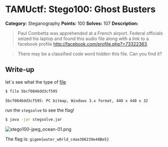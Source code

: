 # TAMUctf: Stego100: Ghost Busters


**Category:** Steganography
**Points:** 100
**Solves:** 107
**Description:**

> Paul Combetta was apprehended at a French airport. Federal officials seized his laptop and found this audio file along with a link to a facebook profile http://facebook.com/profile.php?=73322363.

> There may be a classified code word hidden this file. Can you find it?

## Write-up

let´s see what the type of [file](https://github.com/dbaser/ctfs/blob/master/TAMUctf-2017/stego100-jpeg_ocean/5bcf0846dd3cf595)

```bash
$ file 5bcf0846dd3cf595
    
5bcf0846dd3cf595: PC bitmap, Windows 3.x format, 440 x 440 x 32
```    

run the `stegsolve` to see the flag!

```bash
$ java -jar stegsolve.jar  
```

![stego100-jpeg_ocean-01.png](https://github.com/dbaser/ctfs/blob/master/TAMUctf-2017/stego100-jpeg_ocean/stego100-jpeg_ocean-01.png)

The flag is: `gigem{water_w0rld_c4ae306239e48Be5}`